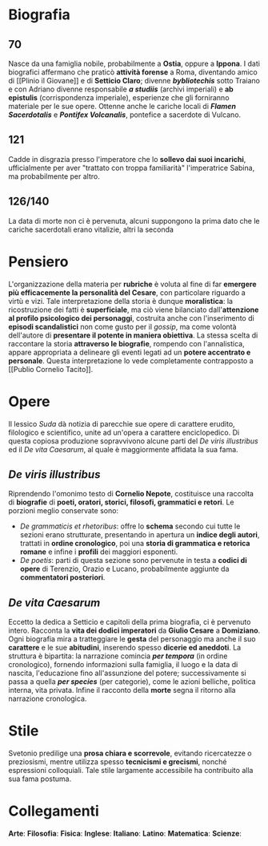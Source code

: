 # Biografia
## 70
Nasce da una famiglia nobile, probabilmente a **Ostia**, oppure a **Ippona**. I dati biografici affermano che praticò **attività forense** a Roma, diventando amico di [[Plinio il Giovane]] e di **Setticio Claro**; divenne ***bybliotechis*** sotto Traiano e con Adriano divenne responsabile ***a studiis*** (archivi imperiali) e **ab epistulis** (corrispondenza imperiale), esperienze che gli forniranno materiale per le sue opere. Ottenne anche le cariche locali di ***Flamen Sacerdotalis*** e ***Pontifex Volcanalis***, pontefice a sacerdote di Vulcano.
## 121
Cadde in disgrazia presso l'imperatore che lo **sollevo dai suoi incarichi**, ufficialmente per aver "trattato con troppa familiarità" l'imperatrice Sabina, ma probabilmente per altro.
## 126/140
La data di morte non ci è pervenuta, alcuni suppongono la prima dato che le cariche sacerdotali erano vitalizie, altri la seconda
# Pensiero
L'organizzazione della materia per **rubriche** è voluta al fine di far **emergere più efficacemente la personalità del Cesare**, con particolare riguardo a virtù e vizi. Tale interpretazione della storia è dunque **moralistica**: la ricostruzione dei fatti è **superficiale**, ma ciò viene bilanciato dall'**attenzione al profilo psicologico dei personaggi**, costruita anche con l'inserimento di **episodi scandalistici** non come gusto per il *gossip*, ma come volontà dell'autore di **presentare il potente in maniera obiettiva**. La stessa scelta di raccontare la storia **attraverso le biografie**, rompendo con l'annalistica, appare appropriata a delineare gli eventi legati ad un **potere accentrato e personale**. Questa interpretazione lo vede completamente contrapposto a [[Publio Cornelio Tacito]].
# Opere
Il lessico *Suda* dà notizia di parecchie sue opere di carattere erudito, filologico e scientifico, unite ad un'opera a carattere enciclopedico. Di questa copiosa produzione sopravvivono alcune parti del *De viris illustribus* ed il *De vita Caesarum*, al quale è maggiormente affidata la sua fama.
## *De viris illustribus*
Riprendendo l'omonimo testo di **Cornelio Nepote**, costituisce una raccolta di **biografie** di **poeti, oratori, storici, filosofi, grammatici e retori**. Le porzioni meglio conservate sono:
* *De grammaticis et rhetoribus*: offre lo **schema** secondo cui tutte le sezioni erano strutturate, presentando in apertura un **indice degli autori**, trattati in **ordine cronologico**, poi una **storia di grammatica e retorica romane** e infine i **profili** dei maggiori esponenti.
* *De poetis*: parti di questa sezione sono pervenute in testa a **codici di opere** di Terenzio, Orazio e Lucano, probabilmente aggiunte da **commentatori posteriori**.
## *De vita Caesarum*
Eccetto la dedica a Setticio e capitoli della prima biografia, ci è pervenuto intero. Racconta la **vita dei dodici imperatori** da **Giulio Cesare** a **Domiziano**. Ogni biografia mira a tratteggiare le **gesta** del personaggio ma anche il suo **carattere** e le sue **abitudini**, inserendo spesso **dicerie ed aneddoti**.
La struttura è bipartita: la narrazione comincia ***per tempora*** (in ordine cronologico), fornendo informazioni sulla famiglia, il luogo e la data di nascita, l'educazione fino all'assunzione del potere; successivamente si passa a quella ***per species*** (per categorie), come le azioni belliche, politica interna, vita privata. Infine il racconto della **morte** segna il ritorno alla narrazione cronologica.
# Stile
Svetonio predilige una **prosa chiara e scorrevole**, evitando ricercatezze o preziosismi, mentre utilizza spesso **tecnicismi e grecismi**, nonché espressioni colloquiali. Tale stile largamente accessibile ha contribuito alla sua fama postuma.
# Collegamenti
**Arte**:
**Filosofia**:
**Fisica**:
**Inglese**:
**Italiano**:
**Latino**:
**Matematica**:
**Scienze**:
